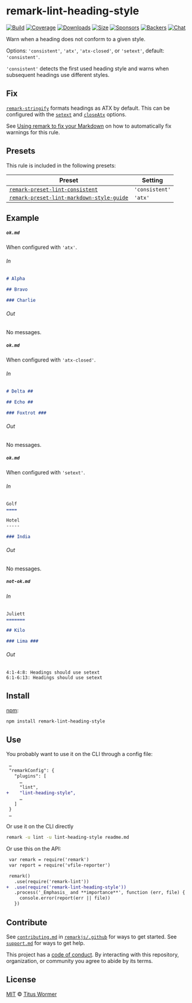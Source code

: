 <!--This file is generated-->

# remark-lint-heading-style

[![Build][build-badge]][build]
[![Coverage][coverage-badge]][coverage]
[![Downloads][downloads-badge]][downloads]
[![Size][size-badge]][size]
[![Sponsors][sponsors-badge]][collective]
[![Backers][backers-badge]][collective]
[![Chat][chat-badge]][chat]

Warn when a heading does not conform to a given style.

Options: `'consistent'`, `'atx'`, `'atx-closed'`, or `'setext'`,
default: `'consistent'`.

`'consistent'` detects the first used heading style and warns when
subsequent headings use different styles.

## Fix

[`remark-stringify`](https://github.com/remarkjs/remark/tree/HEAD/packages/remark-stringify)
formats headings as ATX by default.
This can be configured with the
[`setext`](https://github.com/remarkjs/remark/tree/HEAD/packages/remark-stringify#optionssetext)
and
[`closeAtx`](https://github.com/remarkjs/remark/tree/HEAD/packages/remark-stringify#optionscloseatx)
options.

See [Using remark to fix your Markdown](https://github.com/remarkjs/remark-lint#using-remark-to-fix-your-markdown)
on how to automatically fix warnings for this rule.

## Presets

This rule is included in the following presets:

| Preset | Setting |
| - | - |
| [`remark-preset-lint-consistent`](https://github.com/remarkjs/remark-lint/tree/main/packages/remark-preset-lint-consistent) | `'consistent'` |
| [`remark-preset-lint-markdown-style-guide`](https://github.com/remarkjs/remark-lint/tree/main/packages/remark-preset-lint-markdown-style-guide) | `'atx'` |

## Example

##### `ok.md`

When configured with `'atx'`.

###### In

```markdown
# Alpha

## Bravo

### Charlie
```

###### Out

No messages.

##### `ok.md`

When configured with `'atx-closed'`.

###### In

```markdown
# Delta ##

## Echo ##

### Foxtrot ###
```

###### Out

No messages.

##### `ok.md`

When configured with `'setext'`.

###### In

```markdown
Golf
====

Hotel
-----

### India
```

###### Out

No messages.

##### `not-ok.md`

###### In

```markdown
Juliett
=======

## Kilo

### Lima ###
```

###### Out

```text
4:1-4:8: Headings should use setext
6:1-6:13: Headings should use setext
```

## Install

[npm][]:

```sh
npm install remark-lint-heading-style
```

## Use

You probably want to use it on the CLI through a config file:

```diff
 …
 "remarkConfig": {
   "plugins": [
     …
     "lint",
+    "lint-heading-style",
     …
   ]
 }
 …
```

Or use it on the CLI directly

```sh
remark -u lint -u lint-heading-style readme.md
```

Or use this on the API:

```diff
 var remark = require('remark')
 var report = require('vfile-reporter')

 remark()
   .use(require('remark-lint'))
+  .use(require('remark-lint-heading-style'))
   .process('_Emphasis_ and **importance**', function (err, file) {
     console.error(report(err || file))
   })
```

## Contribute

See [`contributing.md`][contributing] in [`remarkjs/.github`][health] for ways
to get started.
See [`support.md`][support] for ways to get help.

This project has a [code of conduct][coc].
By interacting with this repository, organization, or community you agree to
abide by its terms.

## License

[MIT][license] © [Titus Wormer][author]

[build-badge]: https://img.shields.io/travis/remarkjs/remark-lint/main.svg

[build]: https://travis-ci.org/remarkjs/remark-lint

[coverage-badge]: https://img.shields.io/codecov/c/github/remarkjs/remark-lint.svg

[coverage]: https://codecov.io/github/remarkjs/remark-lint

[downloads-badge]: https://img.shields.io/npm/dm/remark-lint-heading-style.svg

[downloads]: https://www.npmjs.com/package/remark-lint-heading-style

[size-badge]: https://img.shields.io/bundlephobia/minzip/remark-lint-heading-style.svg

[size]: https://bundlephobia.com/result?p=remark-lint-heading-style

[sponsors-badge]: https://opencollective.com/unified/sponsors/badge.svg

[backers-badge]: https://opencollective.com/unified/backers/badge.svg

[collective]: https://opencollective.com/unified

[chat-badge]: https://img.shields.io/badge/chat-spectrum.svg

[chat]: https://spectrum.chat/unified/remark

[npm]: https://docs.npmjs.com/cli/install

[health]: https://github.com/remarkjs/.github

[contributing]: https://github.com/remarkjs/.github/blob/HEAD/contributing.md

[support]: https://github.com/remarkjs/.github/blob/HEAD/support.md

[coc]: https://github.com/remarkjs/.github/blob/HEAD/code-of-conduct.md

[license]: https://github.com/remarkjs/remark-lint/blob/main/license

[author]: https://wooorm.com
